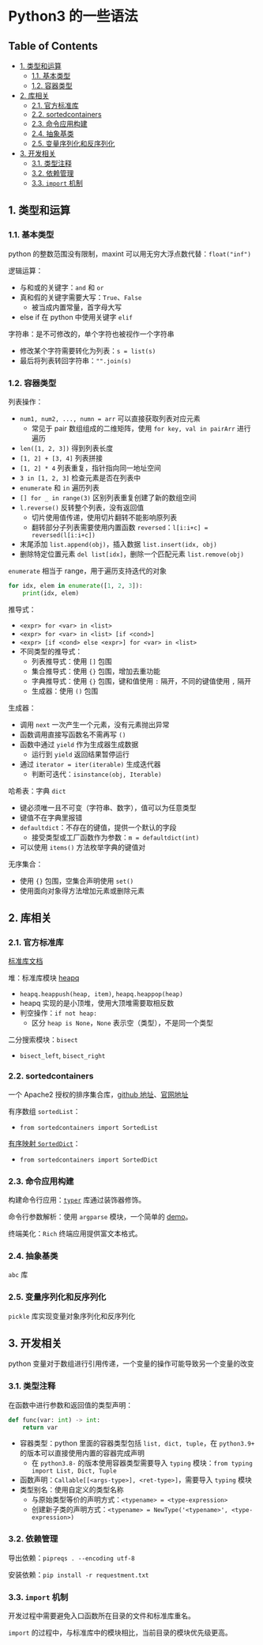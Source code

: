 <!-- omit in toc -->
# Python3 的一些语法

<!-- omit in toc -->
## Table of Contents

- [1. 类型和运算](#1-类型和运算)
  - [1.1. 基本类型](#11-基本类型)
  - [1.2. 容器类型](#12-容器类型)
- [2. 库相关](#2-库相关)
  - [2.1. 官方标准库](#21-官方标准库)
  - [2.2. sortedcontainers](#22-sortedcontainers)
  - [2.3. 命令应用构建](#23-命令应用构建)
  - [2.4. 抽象基类](#24-抽象基类)
  - [2.5. 变量序列化和反序列化](#25-变量序列化和反序列化)
- [3. 开发相关](#3-开发相关)
  - [3.1. 类型注释](#31-类型注释)
  - [3.2. 依赖管理](#32-依赖管理)
  - [3.3. `import` 机制](#33-import-机制)

## 1. 类型和运算

### 1.1. 基本类型

python 的整数范围没有限制，maxint 可以用无穷大浮点数代替：`float("inf")`

逻辑运算：

- 与和或的关键字：`and` 和 `or`
- 真和假的关键字需要大写：`True`、`False`
  - 被当成内置常量，首字母大写
- else if 在 python 中使用关键字 `elif`

字符串：是不可修改的，单个字符也被视作一个字符串

- 修改某个字符需要转化为列表：`s = list(s)`
- 最后将列表转回字符串：`"".join(s)`

### 1.2. 容器类型

列表操作：

- `num1, num2, ..., numn = arr` 可以直接获取列表对应元素
  - 常见于 pair 数组组成的二维矩阵，使用 `for key, val in pairArr` 进行遍历
- `len([1, 2, 3])` 得到列表长度
- `[1, 2] + [3, 4]` 列表拼接
- `[1, 2] * 4` 列表重复，指针指向同一地址空间
- `3 in [1, 2, 3]` 检查元素是否在列表中
- `enumerate` 和 `in` 遍历列表
- `[] for _ in range(3)` 区别列表重复创建了新的数组空间
- `l.reverse()` 反转整个列表，没有返回值
  - 切片使用值传递，使用切片翻转不能影响原列表
  - 翻转部分子列表需要使用内置函数 `reversed`：`l[i:i+c] = reversed(l[i:i+c])`
- 末尾添加 `list.append(obj)`，插入数据 `list.insert(idx, obj)`
- 删除特定位置元素 `del list[idx]`，删除一个匹配元素 `list.remove(obj)`

`enumerate` 相当于 range，用于遍历支持迭代的对象

```py
for idx, elem in enumerate([1, 2, 3]):
    print(idx, elem)
```

推导式：

- `<expr> for <var> in <list>`
- `<expr> for <var> in <list> [if <cond>]`
- `<expr> [if <cond> else <expr>] for <var> in <list>`
- 不同类型的推导式：
  - 列表推导式：使用 `[]` 包围
  - 集合推导式：使用 `{}` 包围，增加去重功能
  - 字典推导式：使用 `{}` 包围，键和值使用 `:` 隔开，不同的键值使用 `,` 隔开
  - 生成器：使用 `()` 包围

生成器：

- 调用 `next` 一次产生一个元素，没有元素抛出异常
- 函数调用直接写函数名不需再写 `()`
- 函数中通过 `yield` 作为生成器生成数据
  - 运行到 `yield` 返回结果暂停运行
- 通过 `iterator = iter(iterable)` 生成迭代器
  - 判断可迭代：`isinstance(obj, Iterable)`

哈希表：字典 `dict`

- 键必须唯一且不可变（字符串、数字），值可以为任意类型
- 键值不在字典里报错
- `defaultdict`：不存在的键值，提供一个默认的字段
  - 接受类型或工厂函数作为参数：`m = defaultdict(int)`
- 可以使用 `items()` 方法枚举字典的键值对

无序集合：

- 使用 `{}` 包围，空集合声明使用 `set()`
- 使用面向对象得方法增加元素或删除元素

## 2. 库相关

### 2.1. 官方标准库

[标准库文档](https://docs.python.org/3/library/index.html)

堆：标准库模块 [heapq](https://docs.python.org/3/library/heapq.html)

- `heapq.heappush(heap, item)`, `heapq.heappop(heap)`
- heapq 实现的是小顶堆，使用大顶堆需要取相反数
- 判空操作：`if not heap:`
  - 区分 `heap is None`，`None` 表示空（类型），不是同一个类型

二分搜索模块：`bisect`

- `bisect_left`, `bisect_right`

### 2.2. sortedcontainers

一个 Apache2 授权的排序集合库，[github 地址](https://github.com/grantjenks/python-sortedcontainers)、[官网地址](http://www.grantjenks.com/docs/sortedcontainers/#)

有序数组 `sortedList`：

- `from sortedcontainers import SortedList`

[有序映射 `SortedDict`](http://www.grantjenks.com/docs/sortedcontainers/sorteddict.html)：

- `from sortedcontainers import SortedDict`

### 2.3. 命令应用构建

构建命令行应用：[`typer`](https://github.com/tiangolo/typer) 库通过装饰器修饰。

命令行参数解析：使用 `argparse` 模块，一个简单的 [demo](./argparse-demo.py)。

终端美化：`Rich` 终端应用提供富文本格式。

### 2.4. 抽象基类

`abc` 库

### 2.5. 变量序列化和反序列化

`pickle` 库实现变量对象序列化和反序列化

## 3. 开发相关

python 变量对于数组进行引用传递，一个变量的操作可能导致另一个变量的改变

### 3.1. 类型注释

在函数中进行参数和返回值的类型声明：

```py
def func(var: int) -> int:
    return var
```

- 容器类型：python 里面的容器类型包括 `list, dict, tuple`，在 `python3.9+` 的版本可以直接使用内置的容器完成声明
  - 在 `python3.8-` 的版本使用容器类型需要导入 `typing` 模块：`from typing import List, Dict, Tuple`
- 函数声明：`Callable[[<args-type>], <ret-type>]`，需要导入 `typing` 模块
- 类型别名：使用自定义的类型名称
  - 与原始类型等价的声明方式：`<typename> = <type-expression>`
  - 创建新子类的声明方式：`<typename> = NewType('<typename>', <type-expression>)`

### 3.2. 依赖管理

导出依赖：`pipreqs . --encoding utf-8`

安装依赖：`pip install -r requestment.txt`

### 3.3. `import` 机制

开发过程中需要避免入口函数所在目录的文件和标准库重名。

`import` 的过程中，与标准库中的模块相比，当前目录的模块优先级更高。
